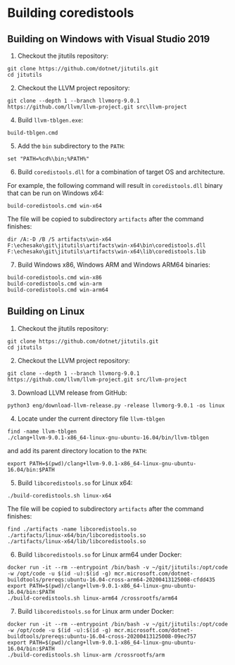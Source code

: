# Building coredistools

## Building on Windows with Visual Studio 2019

1. Checkout the jitutils repository:
```
git clone https://github.com/dotnet/jitutils.git
cd jitutils
```

2. Checkout the LLVM project repository:
```
git clone --depth 1 --branch llvmorg-9.0.1 https://github.com/llvm/llvm-project.git src\llvm-project
```

4. Build `llvm-tblgen.exe`:
```
build-tblgen.cmd
```

5. Add the `bin` subdirectory to the `PATH`:
```
set "PATH=%cd%\bin;%PATH%"
````

6. Build `coredistools.dll` for a combination of target OS and architecture.

For example, the following command will result in `coredistools.dll` binary that can be run on Windows x64:
```
build-coredistools.cmd win-x64
```

The file will be copied to subdirectory `artifacts` after the command finishes:
```
dir /A:-D /B /S artifacts\win-x64
F:\echesako\git\jitutils\artifacts\win-x64\bin\coredistools.dll
F:\echesako\git\jitutils\artifacts\win-x64\lib\coredistools.lib
```

7. Build Windows x86, Windows ARM and Windows ARM64 binaries:
```
build-coredistools.cmd win-x86
build-coredistools.cmd win-arm
build-coredistools.cmd win-arm64
```

## Building on Linux

1. Checkout the jitutils repository:
```
git clone https://github.com/dotnet/jitutils.git
cd jitutils
```

2. Checkout the LLVM project repository:
```
git clone --depth 1 --branch llvmorg-9.0.1 https://github.com/llvm/llvm-project.git src/llvm-project
```

3. Download LLVM release from GitHub:

```
python3 eng/download-llvm-release.py -release llvmorg-9.0.1 -os linux
```

4. Locate under the current directory file `llvm-tblgen`
```
find -name llvm-tblgen
./clang+llvm-9.0.1-x86_64-linux-gnu-ubuntu-16.04/bin/llvm-tblgen
```
and add its parent directory location to the `PATH`:

```
export PATH=$(pwd)/clang+llvm-9.0.1-x86_64-linux-gnu-ubuntu-16.04/bin:$PATH
```

5. Build `libcoredistools.so` for Linux x64:
```
./build-coredistools.sh linux-x64
```

The file will be copied to subdirectory `artifacts` after the command finishes:
```
find ./artifacts -name libcoredistools.so
./artifacts/linux-x64/bin/libcoredistools.so
./artifacts/linux-x64/lib/libcoredistools.so
```

6. Build `libcoredistools.so` for Linux arm64 under Docker:

```
docker run -it --rm --entrypoint /bin/bash -v ~/git/jitutils:/opt/code -w /opt/code -u $(id -u):$(id -g) mcr.microsoft.com/dotnet-buildtools/prereqs:ubuntu-16.04-cross-arm64-20200413125008-cfdd435
export PATH=$(pwd)/clang+llvm-9.0.1-x86_64-linux-gnu-ubuntu-16.04/bin:$PATH
./build-coredistools.sh linux-arm64 /crossrootfs/arm64
```

7. Build `libcoredistools.so` for Linux arm under Docker:
```
docker run -it --rm --entrypoint /bin/bash -v ~/git/jitutils:/opt/code -w /opt/code -u $(id -u):$(id -g) mcr.microsoft.com/dotnet-buildtools/prereqs:ubuntu-16.04-cross-20200413125008-09ec757
export PATH=$(pwd)/clang+llvm-9.0.1-x86_64-linux-gnu-ubuntu-16.04/bin:$PATH
./build-coredistools.sh linux-arm /crossrootfs/arm
```

